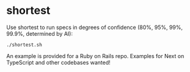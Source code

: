 # shortest

Use shortest to run specs in degrees of confidence (80%, 95%, 99%, 99.9%, determined by AI):

```shell
./shortest.sh
```

An example is provided for a Ruby on Rails repo. Examples for Next on TypeScript and other codebases wanted!
